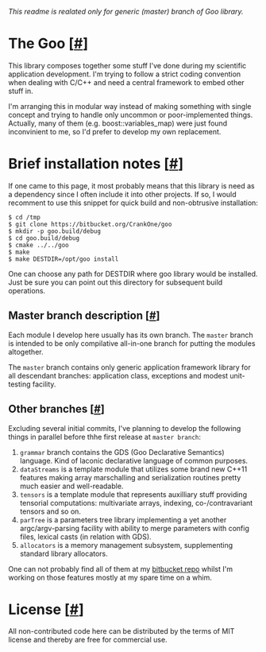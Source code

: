 *This readme is realated only for generic (master) branch of Goo library.*

# The Goo [[#](#the-goo)]

This library composes together some stuff I've done during my
scientific application development. I'm trying to follow a strict
coding convention when dealing with C/C++ and need a central
framework to embed other stuff in.

I'm arranging this in modular way instead of making something with
single concept and trying to handle only uncommon or
poor-implemented things. Actually, many of them (e.g.
boost::variables\_map) were just found inconvinient to me, so I'd
prefer to develop my own replacement.

# Brief installation notes [[#](#brief-install)]

If one came to this page, it most probably means that this library is need
as a dependency since I often include it into other projects. If so, I would
recomment to use this snippet for quick build and non-obtrusive installation:

    $ cd /tmp
    $ git clone https://bitbucket.org/CrankOne/goo
    $ mkdir -p goo.build/debug
    $ cd goo.build/debug
    $ cmake ../../goo
    $ make
    $ make DESTDIR=/opt/goo install

One can choose any path for DESTDIR where goo library would be installed. Just
be sure you can point out this directory for subsequent build operations.

## Master branch description [[#](#branch-description)]

Each module I develop here usually has its own branch. The `master`
branch is intended to be only compilative all-in-one branch for putting
the modules altogether.

The `master` branch contains only generic application framework library for
all descendant branches: application class, exceptions and modest unit-testing
facility.

## Other branches [[#](#other-branches)]

Excluding several initial commits, I've planning to develop the
following things in parallel before thhe first release at
`master branch`:

   1. `grammar` branch contains the GDS (Goo Declarative Semantics)
      language. Kind of laconic declarative language of common purposes.
   2. `dataStreams` is a template module that utilizes some brand new
      C++11 features making array marschalling and serialization routines
      pretty much easier and well-readable.
   3. `tensors` is a template module that represents auxilliary stuff
      providing tensorial computations: multivariate arrays, indexing,
      co-/contravariant tensors and so on.
   4. `parTree` is a parameters tree library implementing a yet another
      argc/argv-parsing facility with ability to merge parameters with config
      files, lexical casts (in relation with GDS).
   5. `allocators` is a memory management subsystem, supplementing standard
      library allocators.

One can not probably find all of them at my [bitbucket repo](https://bitbucket.org/CrankOne/goo/)
whilst I'm working on those features mostly at my spare time on a whim.

# License [[#](#license-info)]

All non-contributed code here can be distributed by the terms of MIT
license and thereby are free for commercial use.